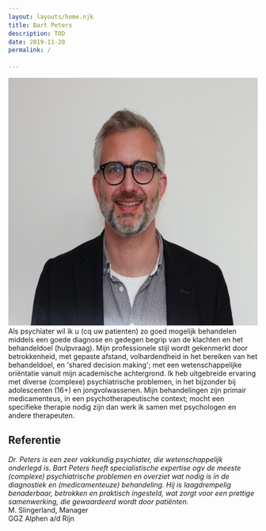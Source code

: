 ```yaml
---
layout: layouts/home.njk
title: Bart Peters
description: TOD
date: 2019-11-20
permalink: /

---
```



<div class="homepage-main">
  <div class="pic">
    <img src="/static/img/bart-peters-hillpsychiatry-foto.JPG" width="600" height="500" alt="Bart Peters photo">
  </div>
  <div class="pitch">
    Als psychiater wil ik u (cq uw patienten) zo goed mogelijk behandelen middels een goede diagnose en gedegen begrip van de klachten en het behandeldoel (hulpvraag). Mijn professionele stijl wordt gekenmerkt door betrokkenheid, met gepaste afstand, volhardendheid in het bereiken van het behandeldoel, en 'shared decision making'; met een wetenschappelijke oriëntatie vanuit mijn academische achtergrond. Ik heb uitgebreide ervaring met diverse (complexe) psychiatrische problemen, in het bijzonder bij adolescenten (16+) en jongvolwassenen. Mijn behandelingen zijn primair medicamenteus, in een psychotherapeutische context; mocht een specifieke therapie nodig zijn dan werk ik samen met psychologen en andere therapeuten.
  </div>
</div>

<h2>Referentie</h2>
<div id="reference-cite">
  <div class="cite-container">
    <cite>
      Dr. Peters is een zeer vakkundig psychiater, die wetenschappelijk onderlegd is. Bart Peters heeft specialistische expertise ogv de meeste (complexe) psychiatrische problemen en overziet wat nodig is in de diagnostiek en (medicamenteuze) behandeling. Hij is laagdrempelig benaderbaar, betrokken en praktisch ingesteld, wat zorgt voor een prettige samenwerking, die gewaardeerd wordt door patiënten.
    </cite>
  </div>
  <div>
    M. Slingerland, Manager<br>
    GGZ Alphen a/d Rijn
  </div>
</div>